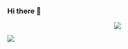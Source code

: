 ### Hi there 👋

<p align="center">
    <img src="https://github-readme-streak-stats.herokuapp.com?user=hramaroson&theme=dark&hide_border=true&date_format=j%2Fn%5B%2FY%5D">
</p>

<div align="center"; style="display: flex; flex-direction: row;">
<a href="https://www.githubtrends.io/wrapped/hramaroson">
<img src="https://api.githubtrends.io/user/svg/hramaroson/langs?time_range=one_year&theme=classic" />
</a>
